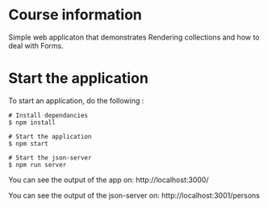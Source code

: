 # Course information

Simple web applicaton that demonstrates Rendering collections and how to deal with Forms.

# Start the application

To start an application, do the following :

```
# Install dependancies
$ npm install

# Start the application
$ npm start

# Start the json-server
$ npm run server
```

You can see the output of the app on: http://localhost:3000/

You can see the output of the json-server on: http://localhost:3001/persons
